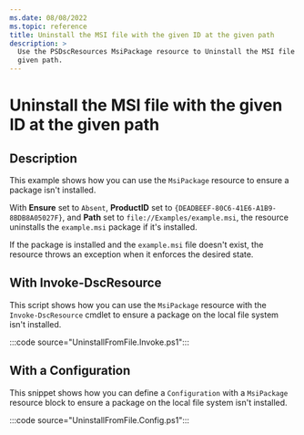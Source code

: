 ```yaml
---
ms.date: 08/08/2022
ms.topic: reference
title: Uninstall the MSI file with the given ID at the given path
description: >
  Use the PSDscResources MsiPackage resource to Uninstall the MSI file with the given ID at the
  given path.
---
```


# Uninstall the MSI file with the given ID at the given path

## Description

This example shows how you can use the `MsiPackage` resource to ensure a package isn't installed.

With **Ensure** set to `Absent`, **ProductID** set to `{DEADBEEF-80C6-41E6-A1B9-8BDB8A05027F}`, and
**Path** set to `file://Examples/example.msi`, the resource uninstalls the `example.msi` package if
it's installed.

If the package is installed and the `example.msi` file doesn't exist, the resource throws an
exception when it enforces the desired state.

## With Invoke-DscResource

This script shows how you can use the `MsiPackage` resource with the `Invoke-DscResource` cmdlet to
ensure a package on the local file system isn't installed.

:::code source="UninstallFromFile.Invoke.ps1":::

## With a Configuration

This snippet shows how you can define a `Configuration` with a `MsiPackage` resource block to ensure
a package on the local file system isn't installed.

:::code source="UninstallFromFile.Config.ps1":::
